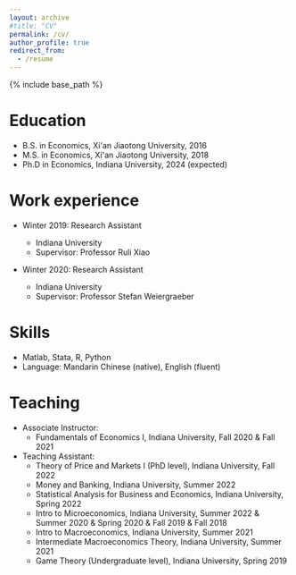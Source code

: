 ```yaml
---
layout: archive
#title: "CV"
permalink: /cv/
author_profile: true
redirect_from:
  - /resume
---
```


{% include base_path %}

Education
======
* B.S. in Economics, Xi'an Jiaotong University, 2016
* M.S. in Economics, Xi'an Jiaotong University, 2018
* Ph.D in Economics, Indiana University, 2024 (expected)

Work experience
======
* Winter 2019: Research Assistant
  * Indiana University
  * Supervisor: Professor Ruli Xiao

* Winter 2020: Research Assistant
  * Indiana University
  * Supervisor: Professor Stefan Weiergraeber
  
Skills
======
* Matlab, Stata, R, Python
* Language: Mandarin Chinese (native), English (fluent)

<!-- Publications
======
  <ul>{% for post in site.publications %}
    {% include archive-single-cv.html %}
  {% endfor %}</ul> -->
  
<!-- Talks
======
  <ul>{% for post in site.talks %}
    {% include archive-single-talk-cv.html %}
  {% endfor %}</ul> -->
  
Teaching
======

  <!-- <ul>{% for post in site.teaching %}
    {% include archive-single-cv.html %}
  {% endfor %}</ul> -->

* Associate Instructor:
  * Fundamentals of Economics I, Indiana University, Fall 2020  &  Fall 2021
* Teaching Assistant:
  * Theory of Price and Markets I (PhD level), Indiana University, Fall 2022
  * Money and Banking, Indiana University, Summer 2022
  * Statistical Analysis for Business and Economics, Indiana University, Spring 2022
  * Intro to Microeconomics, Indiana University, Summer 2022 & Summer 2020 & Spring 2020 & Fall 2019 & Fall 2018
  *	Intro to Macroeconomics, Indiana University, Summer 2021
  * Intermediate Macroeconomics Theory, Indiana University, Summer 2021
  * Game Theory (Undergraduate level), Indiana University, Spring 2019

  
<!-- Service and leadership
======
* Currently signed in to 43 different slack teams -->
